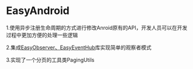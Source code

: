 # EasyAndroid

1.使用异步注册生命周期的方式进行修改Anroid原有的API，开发人员可以在开发过程中更加方便的处理一些逻辑

2.集成[EasyObserver、EasyEventHub](https://github.com/NingOpenSource/EasyObserver)库实现简单的观察者模式

3.实现了一个分页的工具类PagingUtils